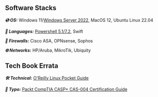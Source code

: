 ## Software Stacks

***💿 OS:*** Windows 11/[Windows Server 2022](https://github.com/IZZY1996/WindowsResearch), MacOS 12, Ubuntu Linux 22.04

***🤬 Languages:*** [Powershell 5.1/7.2](https://github.com/IZZY1996/IZZY1996/blob/main/Microsoft.Powershell_profile.ps1), Swift

***🧱 Firewalls:*** Cisco ASA, OPNsense, Sophos

***🌐 Networks:*** HP/Aruba, MikroTik, Ubiquity

## Tech Book Errata

***🛠️ Technical:*** [O'Reilly Linux Pocket Guide](https://www.oreilly.com/library/view/linux-pocket-guide/9781491927557/)

***🙊 Typo:*** [Packt CompTIA CASP+ CAS-004 Certification Guide](https://www.packtpub.com/product/comptia-casp-cas-004-certification-guide/9781801816779)
